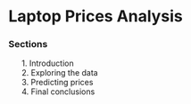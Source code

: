 # Laptop Prices Analysis
### Sections
<ul>
  1. Introduction<br>
  2. Exploring the data<br>
  3. Predicting prices<br>
  4. Final conclusions
</ul>
